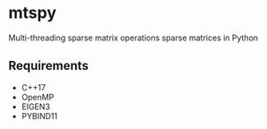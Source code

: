 # mtspy

Multi-threading sparse matrix operations sparse matrices in Python

## Requirements

- C++17
- OpenMP
- EIGEN3
- PYBIND11
